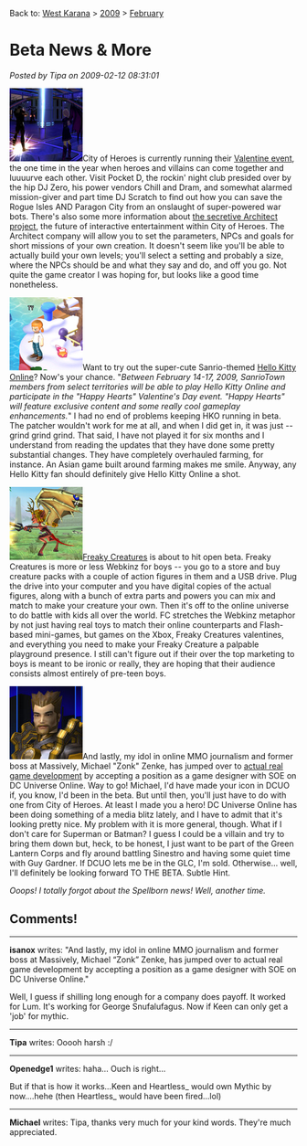Back to: [West Karana](/posts/westkarana.md) > [2009](/posts/2009/westkarana.md) > [February](./westkarana.md)
# Beta News & More

*Posted by Tipa on 2009-02-12 08:31:01*

![](../../../uploads/2009/02/cityofheroes-2009-02-12-07-29-18-01.jpg "cityofheroes-2009-02-12-07-29-18-01")City of Heroes is currently running their [Valentine event](http://www.cityofheroes.com/news/news_archive/spring_fling_into_valentines_d.html), the one time in the year when heroes and villains can come together and luuuurve each other. Visit Pocket D, the rockin' night club presided over by the hip DJ Zero, his power vendors Chill and Dram, and somewhat alarmed mission-giver and part time DJ Scratch to find out how you can save the Rogue Isles AND Paragon City from an onslaught of super-powered war bots. There's also some more information about [the secretive Architect project](http://www.cityofheroes.com/news/paragon_journals/mission_architect.html), the future of interactive entertainment within City of Heroes. The Architect company will allow you to set the parameters, NPCs and goals for short missions of your own creation. It doesn't seem like you'll be able to actually build your own levels; you'll select a setting and probably a size, where the NPCs should be and what they say and do, and off you go. Not quite the game creator I was hoping for, but looks like a good time nonetheless.

![](../../../uploads/2009/02/untitled-2.jpg "untitled-2")Want to try out the super-cute Sanrio-themed [Hello Kitty Online](http://www.hellokittyonline.com/)? Now's your chance. "*Between February 14-17, 2009, SanrioTown members from select territories will be able to play Hello Kitty Online and participate in the "Happy Hearts" Valentine's Day event. "Happy Hearts" will feature exclusive content and some really cool gameplay enhancements.*" I had no end of problems keeping HKO running in beta. The patcher wouldn't work for me at all, and when I did get in, it was just -- grind grind grind. That said, I have not played it for six months and I understand from reading the updates that they have done some pretty substantial changes. They have completely overhauled farming, for instance. An Asian game built around farming makes me smile. Anyway, any Hello Kitty fan should definitely give Hello Kitty Online a shot.

![](../../../uploads/2009/02/untitled-1.jpg "untitled-1")[Freaky Creatures](http://www.myfreakycreatures.com/) is about to hit open beta. Freaky Creatures is more or less Webkinz for boys -- you go to a store and buy creature packs with a couple of action figures in them and a USB drive. Plug the drive into your computer and you have digital copies of the actual figures, along with a bunch of extra parts and powers you can mix and match to make your creature your own. Then it's off to the online universe to do battle with kids all over the world. FC stretches the Webkinz metaphor by not just having real toys to match their online counterparts and Flash-based mini-games, but games on the Xbox, Freaky Creatures valentines, and everything you need to make your Freaky Creature a palpable playground presence. I still can't figure out if their over the top marketing to boys is meant to be ironic or really, they are hoping that their audience consists almost entirely of pre-teen boys.

![](../../../uploads/2009/02/cityofheroes-2009-02-12-07-57-55-63.jpg "cityofheroes-2009-02-12-07-57-55-63")And lastly, my idol in online MMO journalism and former boss at Massively, Michael "Zonk" Zenke, has jumped over to [actual real game development](http://www.mmognation.com/2009/02/11/im-stepping-away-from-massively-and-games-journalism/) by accepting a position as a game designer with SOE on DC Universe Online. Way to go! Michael, I'd have made your icon in DCUO if, you know, I'd been in the beta. But until then, you'll just have to do with one from City of Heroes. At least I made you a hero! DC Universe Online has been doing something of a media blitz lately, and I have to admit that it's looking pretty nice. My problem with it is more general, though. What if I don't care for Superman or Batman? I guess I could be a villain and try to bring them down but, heck, to be honest, I just want to be part of the Green Lantern Corps and fly around battling Sinestro and having some quiet time with Guy Gardner. If DCUO lets me be in the GLC, I'm sold. Otherwise... well, I'll definitely be looking forward TO THE BETA. Subtle Hint.

*Ooops! I totally forgot about the Spellborn news! Well, another time.*

## Comments!

---

**isanox** writes: "And lastly, my idol in online MMO journalism and former boss at Massively, Michael “Zonk” Zenke, has jumped over to actual real game development by accepting a position as a game designer with SOE on DC Universe Online."

Well, I guess if shilling long enough for a company does payoff. It worked for Lum. It's working for George Snufalufagus.
Now if Keen can only get a 'job' for mythic.

---

**Tipa** writes: Ooooh harsh :/

---

**Openedge1** writes: haha...
Ouch is right...

But if that is how it works...Keen and Heartless\_ would own Mythic by now....hehe (then Heartless\_ would have been fired...lol)

---

**Michael** writes: Tipa, thanks very much for your kind words. They're much appreciated.

